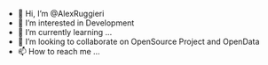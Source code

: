 - 👋 Hi, I’m @AlexRuggieri
- 👀 I’m interested in Development
- 🌱 I’m currently learning ...
- 💞️ I’m looking to collaborate on OpenSource Project and OpenData
- 📫 How to reach me ...

<!---
AlexRuggieri/AlexRuggieri is a ✨ special ✨ repository because its `README.md` (this file) appears on your GitHub profile.
You can click the Preview link to take a look at your changes.
--->
